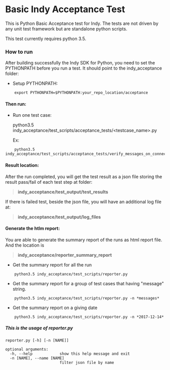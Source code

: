 

# Basic Indy Acceptance Test

This is Python Basic Acceptance test for Indy. The tests are not driven by any unit test framework but are standalone python scripts.

This test currently requires python 3.5.
  
### How to run

After building successfully the Indy SDK for Python, you need to set the PYTHONPATH before you run a test. It should point to the indy_acceptance folder:

- Setup PYTHONPATH: 
```
    export PYTHONPATH=$PYTHONPATH:your_repo_location/acceptance
```

#### Then run:
- Run one test case:

    python3.5 indy_acceptance/test_scripts/acceptance_tests/<testcase_name>.py
    
    Ex:
```
    python3.5 indy_acceptance/test_scripts/acceptance_tests/verify_messages_on_connection.py
```

#### Result location:
After the run completed, you will get the test result as a json file storing the result pass/fail of each test step at folder: 
> **indy_acceptance/test_output/test_results**

If there is failed test, beside the json file, you will have an additional log file at: 
> **indy_acceptance/test_output/log_files**

#### Generate the htlm report:
You are able to generate the summary report of the runs as html report file. And the location is 
> **indy_acceptance/reporter_summary_report**

- Get the summary report for all the run
```
    python3.5 indy_acceptance/test_scripts/reporter.py
```
- Get the summary report for a group of test cases that having "message" string.
```
    python3.5 indy_acceptance/test_scripts/reporter.py -n *messages*
```
- Get the summary report on a giving date
```
    python3.5 indy_acceptance/test_scripts/reporter.py -n *2017-12-14*
``` 

##### This is the usage of reporter.py
```
reporter.py [-h] [-n [NAME]]

optional arguments:
  -h, --help            show this help message and exit
  -n [NAME], --name [NAME]
                        filter json file by name
```

